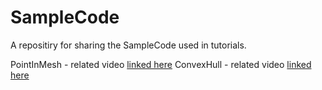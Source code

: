 # SampleCode
A repositiry for sharing the SampleCode used in tutorials.

PointInMesh - related video [linked here](https://www.youtube.com/watch?v=qBo5oVFqnPc)
ConvexHull - related video [linked here](https://youtu.be/4y6LORX2Ysg)
